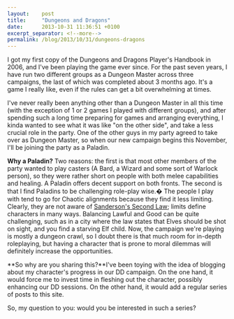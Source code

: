 ```yaml
---
layout:    post
title:     "Dungeons and Dragons"
date:      2013-10-31 11:36:51 +0100
excerpt_separator: <!--more-->
permalink: /blog/2013/10/31/dungeons-dragons
---
```


I got my first copy of the Dungeons and Dragons Player's Handbook in 2006, and I've been playing the game ever since. For the past seven years, I have run two different groups as a Dungeon Master across three campaigns, the last of which was completed about 3 months ago. It's a game I really like, even if the rules can get a bit overwhelming at times.

<!--more-->
I've never really been anything other than a Dungeon Master in all this time (with the exception of 1 or 2 games I played with different groups), and after spending such a long time preparing for games and arranging everything, I kinda wanted to see what it was like &quot;on the other side&quot;, and take a less crucial role in the party. One of the other guys in my party agreed to take over as Dungeon Master, so when our new campaign begins this November, I'll be joining the party as a Paladin.

**Why a Paladin?**
Two reasons: the first is that most other members of the party wanted to play casters (A Bard, a Wizard and some sort of Warlock person), so they were rather short on people with both melee capabilities and healing. A Paladin offers decent support on both fronts. The second is that I find Paladins to be challenging role-play wise.� The people I play with tend to go for Chaotic alignments because they find it less limiting. Clearly, they are not aware of [Sanderson's Second Law](http://brandonsanderson.com/sandersons-second-law/); limits define characters in many ways. Balancing Lawful and Good can be quite challenging, such as in a city where the law states that Elves should be shot on sight, and you find a starving Elf child. Now, the campaign we're playing is mostly a dungeon crawl, so I doubt there is that much room for in-depth roleplaying, but having a character that is prone to moral dilemmas will definitely increase the opportunities.

**So why are you sharing this?**I've been toying with the idea of blogging about my character's progress in our DD campaign. On the one hand, it would force me to invest time in fleshing out the character, possibly enhancing our DD sessions. On the other hand, it would add a regular series of posts to this site.

So, my question to you: would you be interested in such a series?